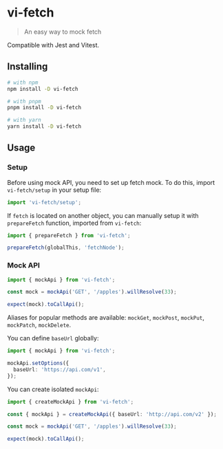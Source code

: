 # vi-fetch

> An easy way to mock fetch

Compatible with Jest and Vitest.

## Installing

```sh
# with npm
npm install -D vi-fetch

# with pnpm
pnpm install -D vi-fetch

# with yarn
yarn install -D vi-fetch
```

## Usage

### Setup

Before using mock API, you need to set up fetch mock. To do this, import `vi-fetch/setup` in your setup file:

```ts
import 'vi-fetch/setup';
```

If `fetch` is located on another object, you can manually setup it with `prepareFetch` function, imported from `vi-fetch`:

```ts
import { prepareFetch } from 'vi-fetch';

prepareFetch(globalThis, 'fetchNode');
```

### Mock API

<!---TODO--->

```ts
import { mockApi } from 'vi-fetch';

const mock = mockApi('GET', '/apples').willResolve(33);

expect(mock).toCallApi();
```

Aliases for popular methods are available: `mockGet`, `mockPost`, `mockPut`, `mockPatch`, `mockDelete`.

You can define `baseUrl` globally:

```ts
import { mockApi } from 'vi-fetch';

mockApi.setOptions({
  baseUrl: 'https://api.com/v1',
});
```

You can create isolated `mockApi`:

```ts
import { createMockApi } from 'vi-fetch';

const { mockApi } = createMockApi({ baseUrl: 'http://api.com/v2' });

const mock = mockApi('GET', '/apples').willResolve(33);

expect(mock).toCallApi();
```
